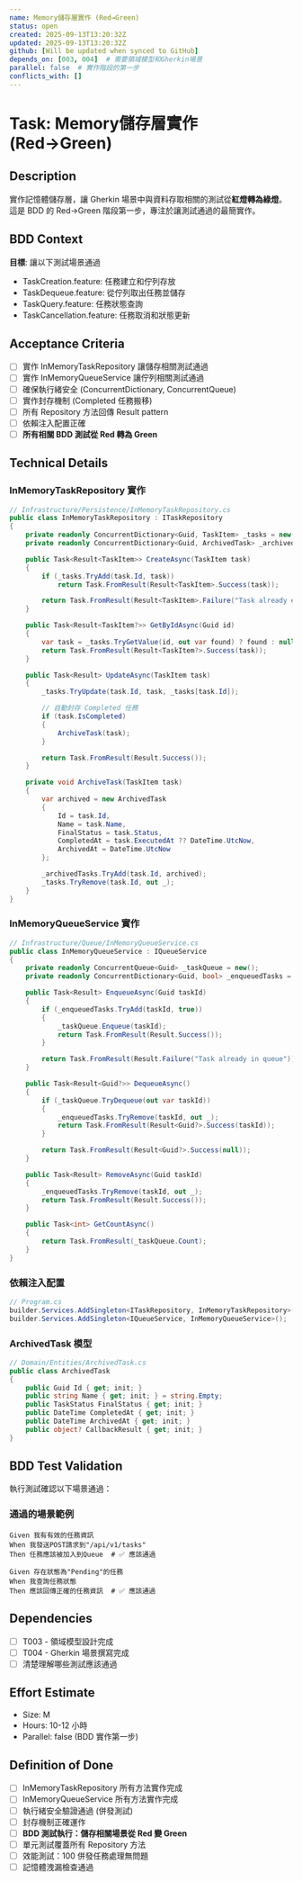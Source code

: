 ```yaml
---
name: Memory儲存層實作 (Red→Green)
status: open
created: 2025-09-13T13:20:32Z
updated: 2025-09-13T13:20:32Z
github: [Will be updated when synced to GitHub]
depends_on: [003, 004]  # 需要領域模型和Gherkin場景
parallel: false  # 實作階段的第一步
conflicts_with: []
---
```


# Task: Memory儲存層實作 (Red→Green)

## Description

實作記憶體儲存層，讓 Gherkin 場景中與資料存取相關的測試從**紅燈轉為綠燈**。這是 BDD 的 Red→Green 階段第一步，專注於讓測試通過的最簡實作。

## BDD Context
**目標**: 讓以下測試場景通過
- TaskCreation.feature: 任務建立和佇列存放
- TaskDequeue.feature: 從佇列取出任務並儲存
- TaskQuery.feature: 任務狀態查詢
- TaskCancellation.feature: 任務取消和狀態更新

## Acceptance Criteria
- [ ] 實作 InMemoryTaskRepository 讓儲存相關測試通過
- [ ] 實作 InMemoryQueueService 讓佇列相關測試通過
- [ ] 確保執行緒安全 (ConcurrentDictionary, ConcurrentQueue)
- [ ] 實作封存機制 (Completed 任務搬移)
- [ ] 所有 Repository 方法回傳 Result<T> pattern
- [ ] 依賴注入配置正確
- [ ] **所有相關 BDD 測試從 Red 轉為 Green**

## Technical Details

### InMemoryTaskRepository 實作
```csharp
// Infrastructure/Persistence/InMemoryTaskRepository.cs
public class InMemoryTaskRepository : ITaskRepository
{
    private readonly ConcurrentDictionary<Guid, TaskItem> _tasks = new();
    private readonly ConcurrentDictionary<Guid, ArchivedTask> _archivedTasks = new();

    public Task<Result<TaskItem>> CreateAsync(TaskItem task)
    {
        if (_tasks.TryAdd(task.Id, task))
            return Task.FromResult(Result<TaskItem>.Success(task));

        return Task.FromResult(Result<TaskItem>.Failure("Task already exists"));
    }

    public Task<Result<TaskItem?>> GetByIdAsync(Guid id)
    {
        var task = _tasks.TryGetValue(id, out var found) ? found : null;
        return Task.FromResult(Result<TaskItem?>.Success(task));
    }

    public Task<Result> UpdateAsync(TaskItem task)
    {
        _tasks.TryUpdate(task.Id, task, _tasks[task.Id]);

        // 自動封存 Completed 任務
        if (task.IsCompleted)
        {
            ArchiveTask(task);
        }

        return Task.FromResult(Result.Success());
    }

    private void ArchiveTask(TaskItem task)
    {
        var archived = new ArchivedTask
        {
            Id = task.Id,
            Name = task.Name,
            FinalStatus = task.Status,
            CompletedAt = task.ExecutedAt ?? DateTime.UtcNow,
            ArchivedAt = DateTime.UtcNow
        };

        _archivedTasks.TryAdd(task.Id, archived);
        _tasks.TryRemove(task.Id, out _);
    }
}
```

### InMemoryQueueService 實作
```csharp
// Infrastructure/Queue/InMemoryQueueService.cs
public class InMemoryQueueService : IQueueService
{
    private readonly ConcurrentQueue<Guid> _taskQueue = new();
    private readonly ConcurrentDictionary<Guid, bool> _enqueuedTasks = new();

    public Task<Result> EnqueueAsync(Guid taskId)
    {
        if (_enqueuedTasks.TryAdd(taskId, true))
        {
            _taskQueue.Enqueue(taskId);
            return Task.FromResult(Result.Success());
        }

        return Task.FromResult(Result.Failure("Task already in queue"));
    }

    public Task<Result<Guid?>> DequeueAsync()
    {
        if (_taskQueue.TryDequeue(out var taskId))
        {
            _enqueuedTasks.TryRemove(taskId, out _);
            return Task.FromResult(Result<Guid?>.Success(taskId));
        }

        return Task.FromResult(Result<Guid?>.Success(null));
    }

    public Task<Result> RemoveAsync(Guid taskId)
    {
        _enqueuedTasks.TryRemove(taskId, out _);
        return Task.FromResult(Result.Success());
    }

    public Task<int> GetCountAsync()
    {
        return Task.FromResult(_taskQueue.Count);
    }
}
```

### 依賴注入配置
```csharp
// Program.cs
builder.Services.AddSingleton<ITaskRepository, InMemoryTaskRepository>();
builder.Services.AddSingleton<IQueueService, InMemoryQueueService>();
```

### ArchivedTask 模型
```csharp
// Domain/Entities/ArchivedTask.cs
public class ArchivedTask
{
    public Guid Id { get; init; }
    public string Name { get; init; } = string.Empty;
    public TaskStatus FinalStatus { get; init; }
    public DateTime CompletedAt { get; init; }
    public DateTime ArchivedAt { get; init; }
    public object? CallbackResult { get; init; }
}
```

## BDD Test Validation
執行測試確認以下場景通過：

### 通過的場景範例
```gherkin
Given 我有有效的任務資訊
When 我發送POST請求到"/api/v1/tasks"
Then 任務應該被加入到Queue  # ✅ 應該通過

Given 存在狀態為"Pending"的任務
When 我查詢任務狀態
Then 應該回傳正確的任務資訊  # ✅ 應該通過
```

## Dependencies
- [ ] T003 - 領域模型設計完成
- [ ] T004 - Gherkin 場景撰寫完成
- [ ] 清楚理解哪些測試應該通過

## Effort Estimate
- Size: M
- Hours: 10-12 小時
- Parallel: false (BDD 實作第一步)

## Definition of Done
- [ ] InMemoryTaskRepository 所有方法實作完成
- [ ] InMemoryQueueService 所有方法實作完成
- [ ] 執行緒安全驗證通過 (併發測試)
- [ ] 封存機制正確運作
- [ ] **BDD 測試執行：儲存相關場景從 Red 變 Green**
- [ ] 單元測試覆蓋所有 Repository 方法
- [ ] 效能測試：100 併發任務處理無問題
- [ ] 記憶體洩漏檢查通過